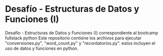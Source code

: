 # Desafío - Estructuras de Datos y Funciones (I)
Desafío - Estructuras de Datos y Funciones (I) correspondiente al bootcamp fullstack python
Este repositorio contiene los archivos para ejecutar "conversiones.py", "word_count.py" y "recordatorios.py". estos incluyen el uso de datos y funciones en python.

